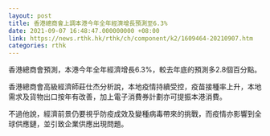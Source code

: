 ```yaml
---
layout: post
title: 香港總商會上調本港今年全年經濟增長預測至6.3%
date: 2021-09-07 16:48:47.000000000 +08:00
link: https://news.rthk.hk/rthk/ch/component/k2/1609464-20210907.htm
categories: rthk
---
```


香港總商會預測，本港今年全年經濟增長6.3%，較去年底的預測多2.8個百分點。

香港總商會高級經濟師莊仕杰分析說，本地疫情持續受控，疫苗接種率上升，本地需求及貨物出口按年有改善，加上電子消費券計劃亦可提振本港消費。

不過他說，經濟前景仍要視乎防疫成效及變種病毒帶來的挑戰，而疫情亦影響到全球供應鏈，並引致企業供應出現問題。
